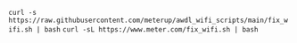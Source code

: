 ```curl -s https://raw.githubusercontent.com/meterup/awdl_wifi_scripts/main/fix_wifi.sh | bash```
```curl -sL https://www.meter.com/fix_wifi.sh | bash```

